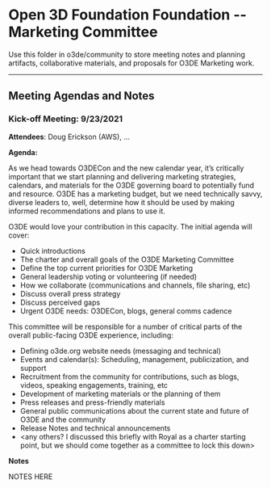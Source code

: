 # Open 3D  Foundation Foundation -- Marketing Committee

Use this folder in o3de/community to store meeting notes and planning artifacts, collaborative materials, and proposals for O3DE Marketing work.

---

## Meeting Agendas and Notes

### Kick-off Meeting: 9/23/2021

**Attendees**: Doug Erickson (AWS), ...

**Agenda:**

As we head towards O3DECon and the new calendar year, it’s critically important that we start planning and delivering marketing strategies, calendars, and materials for the O3DE governing board to potentially fund and resource. O3DE has a marketing budget, but we need technically savvy, diverse leaders to, well, determine how it should be used by making informed recommendations and plans to use it.

O3DE would love your contribution in this capacity. The initial agenda will cover:

* Quick introductions
* The charter and overall goals of the O3DE Marketing Committee
* Define the top current priorities for O3DE Marketing
* General leadership voting or volunteering (if needed)
* How we collaborate (communications and channels, file sharing, etc)
* Discuss overall press strategy
* Discuss perceived gaps
* Urgent O3DE needs: O3DECon, blogs, general comms cadence

This committee will be responsible for a number of critical parts of the overall public-facing O3DE experience, including:

* Defining o3de.org website needs (messaging and technical)
* Events and calendar(s): Scheduling, management, publicization, and support
* Recruitment from the community for contributions, such as blogs, videos, speaking engagements, training, etc
* Development of marketing materials or the planning of them
* Press releases and press-friendly materials
* General public communications about the current state and future of O3DE and the community
* Release Notes and technical announcements
* \<any others? I discussed this briefly with Royal as a charter starting point, but we should come together as a committee to lock this down\>

**Notes**

NOTES HERE
